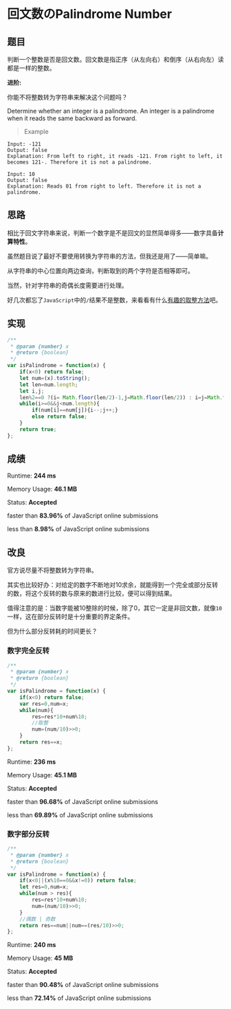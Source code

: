 # 回文数のPalindrome Number

## 题目

判断一个整数是否是回文数。回文数是指正序（从左向右）和倒序（从右向左）读都是一样的整数。

<!--more-->

**进阶:**

你能不将整数转为字符串来解决这个问题吗？

Determine whether an integer is a palindrome. An integer is a palindrome when it reads the same backward as forward.

> Example

```
Input: -121
Output: false
Explanation: From left to right, it reads -121. From right to left, it becomes 121-. Therefore it is not a palindrome.
```

```
Input: 10
Output: false
Explanation: Reads 01 from right to left. Therefore it is not a palindrome.
```

## 思路

相比于回文字符串来说，判断一个数字是不是回文的显然简单得多——数字具备**计算特性**。

虽然题目说了最好不要使用转换为字符串的方法，但我还是用了——简单嘛。

从字符串的中心位置向两边查询，判断取到的两个字符是否相等即可。

当然，针对字符串的奇偶长度需要进行处理。

好几次都忘了`JavaScript`中的`/`结果不是整数，来看看有什么[有趣的取整方法](http://www.seefun.club/2019/03/30/Number-in-JavaScript/#funny_method)吧。

## 实现

```javascript
/**
 * @param {number} x
 * @return {boolean}
 */
var isPalindrome = function(x) {
    if(x<0) return false;
    let num=(x).toString();
    let len=num.length;
    let i,j;
    len%2==0 ?(i= Math.floor(len/2)-1,j=Math.floor(len/2)) : i=j=Math.floor(len/2);
    while(i>=0&&j<num.length){
        if(num[i]==num[j]){i--;j++;}
        else return false;
    }
    return true;
};
```

## 成绩

Runtime:  **244 ms**

Memory Usage: **46.1 MB**

Status:  **Accepted**

faster than **83.96%** of JavaScript online submissions

less than **8.98%** of JavaScript online submissions

## 改良

官方说尽量不将整数转为字符串。

其实也比较好办：对给定的数字不断地对10求余，就能得到一个完全或部分反转的数，将这个反转的数与原来的数进行比较，便可以得到结果。

值得注意的是：当数字能被10整除的时候，除了0，其它一定是非回文数，就像`10`一样，这在部分反转时是十分重要的界定条件。

但为什么部分反转耗的时间更长？

### 数字完全反转

```javascript
/**
 * @param {number} x
 * @return {boolean}
 */
var isPalindrome = function(x) {
    if(x<0) return false;
    var res=0,num=x;
    while(num){
        res=res*10+num%10;
        //取整
        num=(num/10)>>0;
    }
    return res==x;
};
```

Runtime:  **236 ms**

Memory Usage: **45.1 MB**

Status:  **Accepted**

faster than **96.68%** of JavaScript online submissions

less than **69.89%** of JavaScript online submissions

### 数字部分反转

```javascript
/**
 * @param {number} x
 * @return {boolean}
 */
var isPalindrome = function(x) {
    if(x<0||(x%10==0&&x!=0)) return false;
    let res=0,num=x;
    while(num > res){
        res=res*10+num%10;
        num=(num/10)>>0;
    }
    //偶数 | 奇数
    return res==num||num==(res/10)>>0;
};
```

Runtime:  **240 ms**

Memory Usage: **45 MB**

Status:  **Accepted**

faster than **90.48%** of JavaScript online submissions

less than **72.14%** of JavaScript online submissions